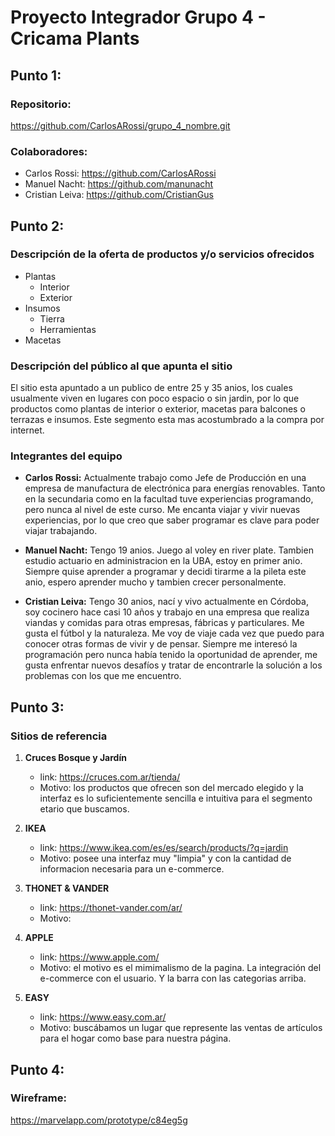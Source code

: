 # Proyecto Integrador Grupo 4 - Cricama Plants

## Punto 1:

### Repositorio: 
<https://github.com/CarlosARossi/grupo_4_nombre.git>
### Colaboradores: 
- Carlos Rossi: <https://github.com/CarlosARossi>
- Manuel Nacht: <https://github.com/manunacht>
- Cristian Leiva: <https://github.com/CristianGus>


## Punto 2:

### Descripción de la oferta de productos y/o servicios ofrecidos

- Plantas
    - Interior
    - Exterior
- Insumos
    - Tierra
    - Herramientas
- Macetas


### Descripción del público al que apunta el sitio

El sitio esta apuntado a un publico de entre 25 y 35 anios, los cuales usualmente viven en lugares con poco espacio o sin jardin, por lo que productos como plantas de interior o exterior, macetas para balcones o terrazas e insumos. Este segmento esta mas acostumbrado a la compra por internet.


### Integrantes del equipo

- **Carlos Rossi:** Actualmente trabajo como Jefe de Producción en una empresa de manufactura de electrónica para energías renovables. Tanto en la secundaria como en la facultad tuve experiencias programando, pero nunca al nivel de este curso. 
Me encanta viajar y vivir nuevas experiencias, por lo que creo que saber programar es clave para poder viajar trabajando.

- **Manuel Nacht:** Tengo 19 anios. Juego al voley en river plate. Tambien estudio actuario en administracion en la UBA, estoy en primer anio. Siempre quise aprender a programar y decidi tirarme a la pileta este anio, espero aprender mucho y tambien crecer personalmente.

- **Cristian Leiva:** Tengo 30 anios, nací y vivo actualmente en Córdoba, soy cocinero hace casi 10 años y trabajo en una empresa que realiza viandas y comidas para otras empresas, fábricas y particulares. Me gusta el fútbol y la naturaleza. Me voy de viaje cada vez que puedo para conocer otras formas de vivir y de pensar. Siempre me interesó la programación pero nunca había tenido la oportunidad de aprender, me gusta enfrentar nuevos desafíos y tratar de encontrarle la solución a los problemas con los que me encuentro.


## Punto 3:

### Sitios de referencia

1. **Cruces Bosque y Jardín** 
    - link: <https://cruces.com.ar/tienda/>
    - Motivo: los productos que ofrecen son del mercado elegido y la interfaz es lo suficientemente sencilla e intuitiva para el segmento etario que buscamos.

2. **IKEA** 
    - link: <https://www.ikea.com/es/es/search/products/?q=jardin>
    - Motivo: posee una interfaz muy "limpia" y con la cantidad de informacion necesaria para un e-commerce.

3. **THONET & VANDER**
    - link: <https://thonet-vander.com/ar/>
    - Motivo: 

4. **APPLE**
    - link: <https://www.apple.com/>
    - Motivo: el motivo es el mimimalismo de la pagina. La integración del e-commerce con el usuario. Y la barra con las categorias arriba.

5. **EASY**
    - link: <https://www.easy.com.ar/>
    - Motivo: buscábamos un lugar que represente las ventas de artículos para el hogar como base para nuestra página.

## Punto 4:

### Wireframe: 
<https://marvelapp.com/prototype/c84eg5g>
